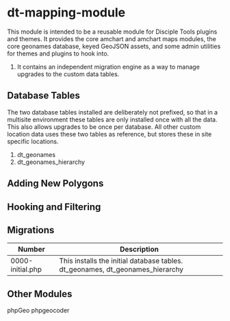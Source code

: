 # dt-mapping-module
This module is intended to be a reusable module for Disciple Tools plugins and themes. It provides the core
amchart and amchart maps modules, the core geonames database, keyed GeoJSON assets, and some admin utilities
for themes and plugins to hook into.

1. It contains an independent migration engine as a way to manage upgrades to the custom data tables. 

## Database Tables
The two database tables installed are deliberately not prefixed, so that in a multisite environment these
tables are only installed once with all the data. This also allows upgrades to be once per database. All other 
custom location data uses these two tables as reference, but stores these in site specific locations.
1. dt_geonames
1. dt_geonames_hierarchy

## Adding New Polygons


## Hooking and Filtering

## Migrations
| Number        | Description          
| ------------- |-----------------------------------------------------------------------------------------| 
| 0000-initial.php | This installs the initial database tables. dt_geonames, dt_geonames_hierarchy | 


## Other Modules

phpGeo
phpgeocoder
